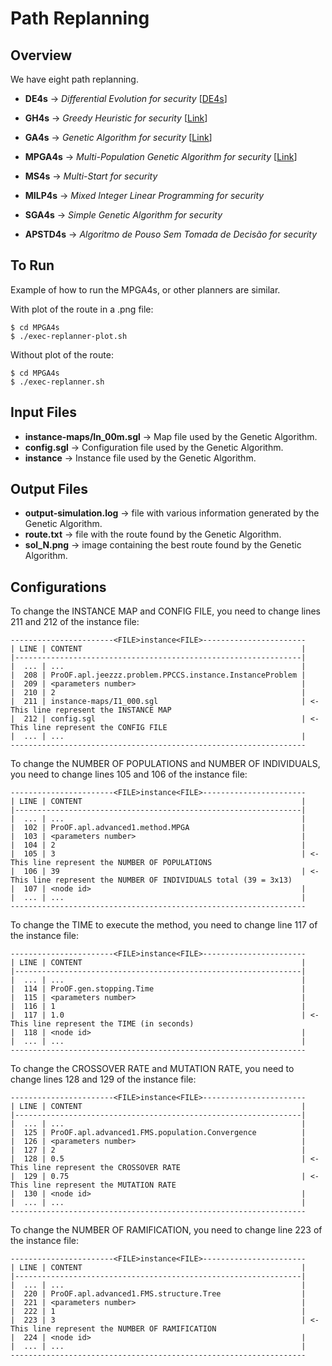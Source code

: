 # Path Replanning

## Overview

We have eight path replanning.

* **DE4s** -> *Differential Evolution for security* [[DE4s](./DE4s/)]

* **GH4s** -> *Greedy Heuristic for security* [[Link](http://www.worldscientific.com/doi/abs/10.1142/S0218213017600089)]

* **GA4s** -> *Genetic Algorithm for security* [[Link](http://www.worldscientific.com/doi/abs/10.1142/S0218213017600089)]

* **MPGA4s** ->  *Multi-Population Genetic Algorithm for security* [[Link](http://ieeexplore.ieee.org/document/7372174/)]

* **MS4s** -> *Multi-Start for security*

* **MILP4s** -> *Mixed Integer Linear Programming for security*

* **SGA4s** -> *Simple Genetic Algorithm for security*

* **APSTD4s** -> *Algoritmo de Pouso Sem Tomada de Decisão for security*

## To Run

Example of how to run the MPGA4s, or other planners are similar.

With plot of the route in a .png file:

```
$ cd MPGA4s
$ ./exec-replanner-plot.sh
```

Without plot of the route:

```
$ cd MPGA4s
$ ./exec-replanner.sh
```

## Input Files

* **instance-maps/In_00m.sgl** -> Map file used by the Genetic Algorithm.
* **config.sgl** -> Configuration file used by the Genetic Algorithm.
* **instance** -> Instance file used by the Genetic Algorithm.

## Output Files

* **output-simulation.log** -> file with various information generated by the Genetic Algorithm.
* **route.txt** -> file with the route found by the Genetic Algorithm.
* **sol_N.png** -> image containing the best route found by the Genetic Algorithm.

## Configurations

To change the INSTANCE MAP and CONFIG FILE, you need to change lines 211 and 212 of the instance file:

```
-----------------------<FILE>instance<FILE>-----------------------
| LINE | CONTENT                                                 |
|----------------------------------------------------------------|
|  ... | ...                                                     |
|  208 | ProOF.apl.jeezzz.problem.PPCCS.instance.InstanceProblem |
|  209 | <parameters number>                                     |
|  210 | 2                                                       |
|  211 | instance-maps/I1_000.sgl                                | <- This line represent the INSTANCE MAP
|  212 | config.sgl                                              | <- This line represent the CONFIG FILE
|  ... | ...                                                     |
------------------------------------------------------------------
```

To change the NUMBER OF POPULATIONS and NUMBER OF INDIVIDUALS, you need to change lines 105 and 106 of the instance file:

```
-----------------------<FILE>instance<FILE>-----------------------
| LINE | CONTENT                                                 |
|----------------------------------------------------------------|
|  ... | ...                                                     |
|  102 | ProOF.apl.advanced1.method.MPGA                         |
|  103 | <parameters number>                                     |
|  104 | 2                                                       |
|  105 | 3                                                       | <- This line represent the NUMBER OF POPULATIONS
|  106 | 39                                                      | <- This line represent the NUMBER OF INDIVIDUALS total (39 = 3x13)
|  107 | <node id>                                               |
|  ... | ...                                                     |
------------------------------------------------------------------
```

To change the TIME to execute the method, you need to change line 117 of the instance file:

```
-----------------------<FILE>instance<FILE>-----------------------
| LINE | CONTENT                                                 |
|----------------------------------------------------------------|
|  ... | ...                                                     |
|  114 | ProOF.gen.stopping.Time                                 |
|  115 | <parameters number>                                     |
|  116 | 1                                                       |
|  117 | 1.0                                                     | <- This line represent the TIME (in seconds)
|  118 | <node id>                                               |
|  ... | ...                                                     |
------------------------------------------------------------------
```

To change the CROSSOVER RATE and MUTATION RATE, you need to change lines 128 and 129 of the instance file:

```
-----------------------<FILE>instance<FILE>-----------------------
| LINE | CONTENT                                                 |
|----------------------------------------------------------------|
|  ... | ...                                                     |
|  125 | ProOF.apl.advanced1.FMS.population.Convergence          |
|  126 | <parameters number>                                     |
|  127 | 2                                                       |
|  128 | 0.5                                                     | <- This line represent the CROSSOVER RATE
|  129 | 0.75                                                    | <- This line represent the MUTATION RATE
|  130 | <node id>                                               |
|  ... | ...                                                     |
------------------------------------------------------------------
```

To change the NUMBER OF RAMIFICATION, you need to change line 223 of the instance file:

```
-----------------------<FILE>instance<FILE>-----------------------
| LINE | CONTENT                                                 |
|----------------------------------------------------------------|
|  ... | ...                                                     |
|  220 | ProOF.apl.advanced1.FMS.structure.Tree                  |
|  221 | <parameters number>                                     |
|  222 | 1                                                       |
|  223 | 3                                                       | <- This line represent the NUMBER OF RAMIFICATION
|  224 | <node id>                                               |
|  ... | ...                                                     |
------------------------------------------------------------------
```
